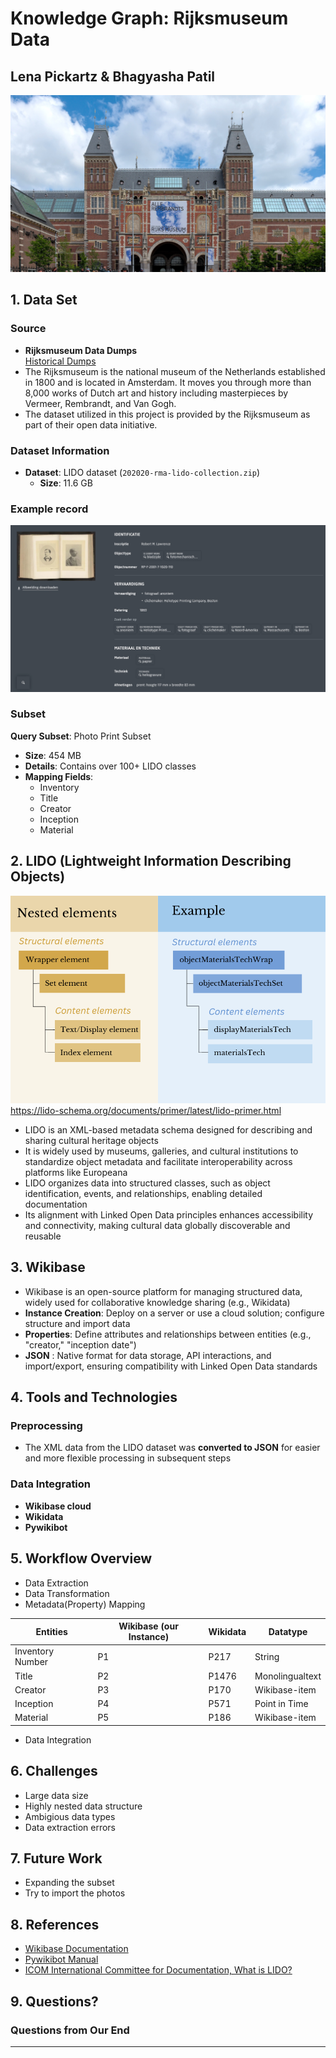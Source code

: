 # Knowledge Graph: Rijksmuseum Data
## Lena Pickartz & Bhagyasha Patil
![](Rijksmuseum_Amsterdam.jpg)



## 1. Data Set

### Source
- **Rijksmuseum Data Dumps**  
  [Historical Dumps](https://data.rijksmuseum.nl/docs/data-dumps/historical-dumps)
- The Rijksmuseum is the national museum of the Netherlands established in 1800 and is located in Amsterdam. It moves you through more than 8,000 works of Dutch art and history including masterpieces by Vermeer, Rembrandt, and Van Gogh.
- The dataset utilized in this project is provided by the Rijksmuseum as part of their open data initiative.

### Dataset Information
- **Dataset**: LIDO dataset (`202020-rma-lido-collection.zip`)  
  - **Size**: 11.6 GB

### Example record
![IMG 2](Rijksmuseum_database.jpg)

### Subset
**Query Subset**: Photo Print Subset  
  - **Size**: 454 MB  
  - **Details**: Contains over 100+ LIDO classes  
  - **Mapping Fields**:
      - Inventory
      - Title
      - Creator
      - Inception
      - Material

## 2. LIDO (Lightweight Information Describing Objects)
![IMG 3](lido_figure_nesting.png) 
https://lido-schema.org/documents/primer/latest/lido-primer.html 
- LIDO is an XML-based metadata schema designed for describing and sharing cultural heritage objects
- It is widely used by museums, galleries, and cultural institutions to standardize object metadata and facilitate interoperability across platforms like Europeana
- LIDO organizes data into structured classes, such as object identification, events, and relationships, enabling detailed documentation
- Its alignment with Linked Open Data principles enhances accessibility and connectivity, making cultural data globally discoverable and reusable

## 3. Wikibase
 - Wikibase is an open-source platform for managing structured data, widely used for collaborative knowledge sharing (e.g., Wikidata)
  - **Instance Creation**: Deploy on a server or use a cloud solution; configure structure and import data
  - **Properties**: Define attributes and relationships between entities (e.g., "creator," "inception date")
  - **JSON** : Native format for data storage, API interactions, and import/export, ensuring compatibility with Linked Open Data standards

## 4. Tools and Technologies

### Preprocessing
- The XML data from the LIDO dataset was **converted to JSON** for easier and more flexible processing in subsequent steps

### Data Integration
- **Wikibase cloud**  
- **Wikidata**  
- **Pywikibot**

## 5. Workflow Overview
- Data Extraction
- Data Transformation
- Metadata(Property) Mapping
  
| Entities        | Wikibase (our Instance)| Wikidata             | Datatype        |
|-----------------|------------------------|----------------------|-----------------|
| Inventory Number| P1                     | P217                 | String          |
| Title           | P2                     | P1476                | Monolingualtext |
| Creator         | P3                     | P170                 | Wikibase-item   |
| Inception       | P4                     | P571                 | Point in Time   |
| Material        | P5                     | P186                 | Wikibase-item   |

- Data Integration

## 6. Challenges
 - Large data size
 - Highly nested data structure
 - Ambigious data types
 - Data extraction errors

## 7. Future Work
- Expanding the subset
- Try to import the photos

## 8. References
- [Wikibase Documentation](https://www.mediawiki.org/wiki/Wikibase)
- [Pywikibot Manual](https://www.mediawiki.org/wiki/Manual:Pywikibot/)
- [ICOM International Committee for Documentation, What is LIDO?](https://cidoc.mini.icom.museum/working-groups/lido/lido-overview/about-lido/what-is-lido/)

## 9. Questions?

### Questions from Our End


---



